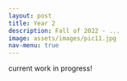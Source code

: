 ```yaml
---
layout: post
title: Year 2
description: Fall of 2022 - ...
image: assets/images/pic11.jpg
nav-menu: true
---
```


current work in progress!

